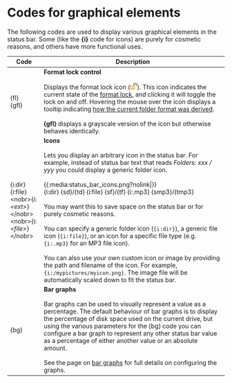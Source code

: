 # Codes for graphical elements

The following codes are used to display various graphical elements in the status bar. Some (like the **{i}** code for icons) are purely for cosmetic reasons, and others have more functional uses.

| Code | Description |
| --- | --- |
| {fl}  <br />{gfl} | **Format lock control**<br /><br />Displays the format lock icon (![](/Manual/images/media/format_lock.png)). This icon indicates the current state of the [format lock](/Manual/basic_concepts/folder_options/locking_the_format.md), and clicking it will toggle the lock on and off. Hovering the mouse over the icon displays a tooltip indicating [how the current folder format was derived](/Manual/basic_concepts/folder_options/identifying_the_current_format.md).<br /><br />**{gfl}** displays a grayscale version of the icon but otherwise behaves identically. |
| {i:dir}  <br />{i:file}  <br />\<nobr\>{i:*\<ext\>*}\</nobr\>  <br />\<nobr\>{i:*\<file\>*}\</nobr\> | **Icons**<br /><br />Lets you display an arbitrary icon in the status bar. For example, instead of status bar text that reads *Folders: xxx / yyy* you could display a generic folder icon.<br /><br />    {{:media:status_bar_icons.png?nolink\|}}<br />    {i:dir} {sd}/{td} {i:file} {sf}/{tf} {i:.mp3} {smp3}/{tmp3}<br /><br />You may want this to save space on the status bar or for purely cosmetic reasons.<br /><br />You can specify a generic folder icon (`{i:dir}`), a generic file icon (`{i:file}`), or an icon for a specific file type (e.g. `{i:.mp3}` for an MP3 file icon).<br /><br />You can also use your own custom icon or image by providing the path and filename of the icon. For example, `{i:/mypictures/myicon.png}`. The image file will be automatically scaled down to fit the status bar. |
| {bg} | **Bar graphs**<br /><br />Bar graphs can be used to visually represent a value as a percentage. The default behaviour of bar graphs is to display the percentage of disk space used on the current drive, but using the various parameters for the {bg} code you can configure a bar graph to represent any other status bar value as a percentage of either another value or an absolute amount.<br /><br />See the page on [bar graphs](bar_graphs_and_percentages.md) for full details on configuring the graphs. |

